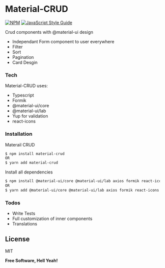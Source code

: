 # Material-CRUD

[![NPM](https://img.shields.io/npm/v/material-crud.svg)](https://www.npmjs.com/package/material-crud) [![JavaScript Style Guide](https://img.shields.io/badge/code_style-standard-brightgreen.svg)](https://standardjs.com)

Crud components with @material-ui design
  - Independant Form component to user everywhere
  - Filter
  - Sort
  - Pagination
  - Card Desgin

### Tech

Material-CRUD uses:

* Typescript
* Formik
* @material-ui/core 
* @material-ui/lab
* Yup for validation
* react-icons

### Installation

Materail CRUD

```sh
$ npm install material-crud
OR
$ yarn add material-crud
```

Install all dependencies

```sh
$ npm install @material-ui/core @material-ui/lab axios formik react-icons moment
OR
$ yarn add @material-ui/core @material-ui/lab axios formik react-icons moment
```

### Todos

 - Write Tests
 - Full customization of inner components
 - Translations

License
----

MIT


**Free Software, Hell Yeah!**